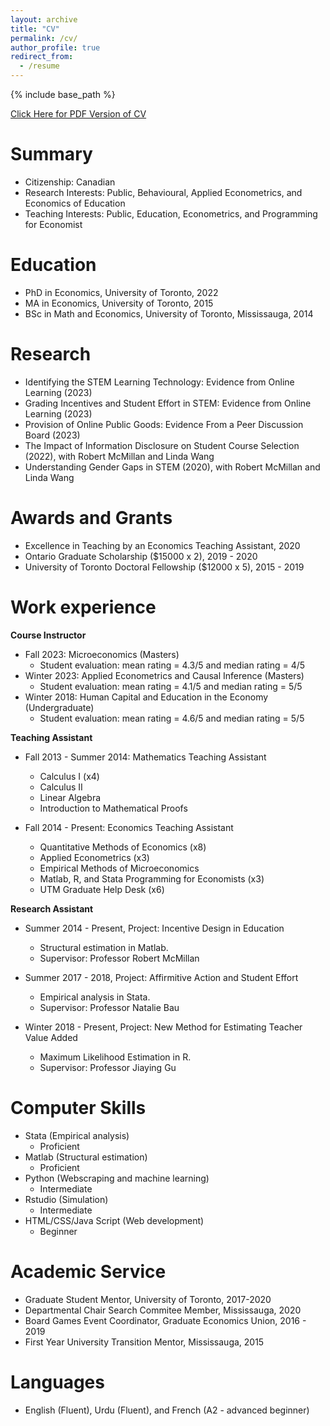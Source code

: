 ```yaml
---
layout: archive
title: "CV"
permalink: /cv/
author_profile: true
redirect_from:
  - /resume
---
```


{% include base_path %}

<span style="color:blue"> [Click Here for PDF Version of CV](https://shaikhhammad.com/files/HammadShaikhCV.pdf) </span>


Summary
======
*  Citizenship: Canadian
*  Research Interests: Public, Behavioural, Applied Econometrics, and Economics of Education 
*  Teaching Interests: Public, Education, Econometrics, and Programming for Economist


Education
======
* PhD in Economics, University of Toronto, 2022 
* MA in Economics, University of Toronto, 2015
* BSc in Math and Economics, University of Toronto, Mississauga,  2014

Research
======
* Identifying the STEM Learning Technology: Evidence from Online Learning (2023)
* Grading Incentives and Student Effort in STEM: Evidence from Online Learning (2023)
* Provision of Online Public Goods: Evidence From a Peer Discussion Board (2023)
* The Impact of Information Disclosure on Student Course Selection (2022), with Robert McMillan and Linda Wang
* Understanding Gender Gaps in STEM (2020), with Robert McMillan and Linda Wang


Awards and Grants
======
* Excellence in Teaching by an Economics Teaching Assistant, 2020
* Ontario Graduate Scholarship ($15000 x 2), 2019 - 2020
* University of Toronto Doctoral Fellowship ($12000 x 5), 2015 - 2019


Work experience
======
**Course Instructor**
* Fall 2023: Microeconomics (Masters)
  * Student evaluation: mean rating = 4.3/5 and median rating = 4/5 
* Winter 2023: Applied Econometrics and Causal Inference (Masters)
  * Student evaluation: mean rating = 4.1/5 and median rating = 5/5 
* Winter 2018: Human Capital and Education in the Economy (Undergraduate)
  * Student evaluation: mean rating = 4.6/5 and median rating = 5/5 

**Teaching Assistant**
* Fall 2013 - Summer 2014: Mathematics Teaching Assistant
  * Calculus I (x4)
  * Calculus II
  * Linear Algebra
  * Introduction to Mathematical Proofs

* Fall 2014 - Present: Economics Teaching Assistant
  * Quantitative Methods of Economics (x8)
  * Applied Econometrics (x3)
  * Empirical Methods of Microeconomics
  * Matlab, R, and Stata Programming for Economists (x3)
  * UTM Graduate Help Desk (x6)

**Research Assistant**
* Summer 2014 - Present, Project: Incentive Design in Education
  * Structural estimation in Matlab.  
  * Supervisor: Professor Robert McMillan

* Summer 2017 - 2018, Project: Affirmitive Action and Student Effort
  * Empirical analysis in Stata.
  * Supervisor: Professor Natalie Bau
  
* Winter 2018 - Present, Project: New Method for Estimating Teacher Value Added
  * Maximum Likelihood Estimation in R. 
  * Supervisor: Professor Jiaying Gu
 
  
Computer Skills
======
* Stata (Empirical analysis)
  * Proficient 
* Matlab (Structural estimation)
  * Proficient
* Python (Webscraping and machine learning)
  * Intermediate
* Rstudio (Simulation)
  * Intermediate 
* HTML/CSS/Java Script (Web development)
  * Beginner

Academic Service
======
* Graduate Student Mentor, University of Toronto, 2017-2020
* Departmental Chair Search Commitee Member, Mississauga, 2020
* Board Games Event Coordinator, Graduate Economics Union, 2016 - 2019
* First Year University Transition Mentor, Mississauga, 2015

Languages
======
* English (Fluent), Urdu (Fluent), and French (A2 - advanced beginner)


